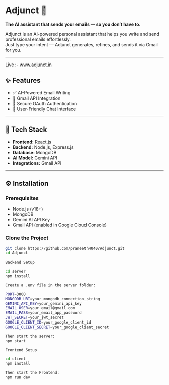 # Adjunct 🚀  
**The AI assistant that sends your emails — so you don’t have to.**

Adjunct is an AI-powered personal assistant that helps you write and send professional emails effortlessly.  
Just type your intent — Adjunct generates, refines, and sends it via Gmail for you.

---
Live :- www.adjunct.in

## ✨ Features

- ✅ AI-Powered Email Writing  
- 📩 Gmail API Integration  
- 🔐 Secure OAuth Authentication  
- 💬 User-Friendly Chat Interface  

---

## 🧠 Tech Stack

- **Frontend:** React.js  
- **Backend:** Node.js, Express.js  
- **Database:** MongoDB  
- **AI Model:** Gemini API  
- **Integrations:** Gmail API  

---

## ⚙️ Installation

### Prerequisites

- Node.js (v18+)
- MongoDB
- Gemini AI API Key
- Gmail API (enabled in Google Cloud Console)

### Clone the Project

```bash
git clone https://github.com/praneeth4040/Adjunct.git
cd Adjunct

Backend Setup

cd server
npm install

Create a .env file in the server folder:

PORT=3000
MONGODB_URI=your_mongodb_connection_string
GEMINI_API_KEY=your_gemini_api_key
EMAIL_USER=your_email@gmail.com
EMAIL_PASS=your_email_app_password
JWT_SECRET=your_jwt_secret
GOOGLE_CLIENT_ID=your_google_client_id
GOOGLE_CLIENT_SECRET=your_google_client_secret

Then start the server:
npm start

Frontend Setup

cd client
npm install

Then start the Frontend:
npm run dev
